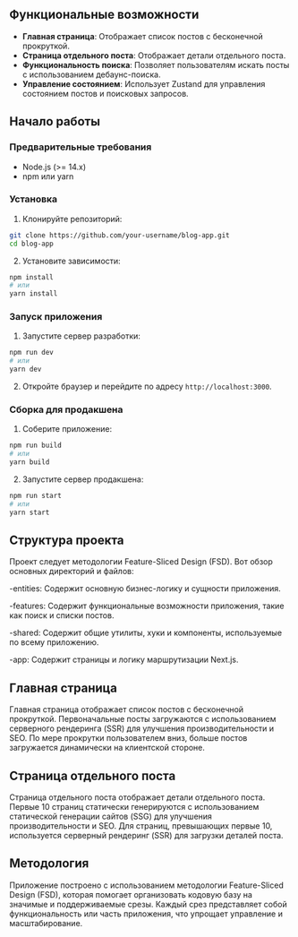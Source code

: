 ## Функциональные возможности

- **Главная страница**: Отображает список постов с бесконечной прокруткой.
- **Страница отдельного поста**: Отображает детали отдельного поста.
- **Функциональность поиска**: Позволяет пользователям искать посты с использованием дебаунс-поиска.
- **Управление состоянием**: Использует Zustand для управления состоянием постов и поисковых запросов.

## Начало работы

### Предварительные требования

- Node.js (>= 14.x)
- npm или yarn

### Установка

1. Клонируйте репозиторий:

```bash
git clone https://github.com/your-username/blog-app.git
cd blog-app
```

2. Установите зависимости:

```bash
npm install
# или
yarn install
```

### Запуск приложения

1. Запустите сервер разработки:

```bash
npm run dev
# или
yarn dev
```

2. Откройте браузер и перейдите по адресу `http://localhost:3000`.

### Сборка для продакшена

1. Соберите приложение:

```bash
npm run build
# или
yarn build
```

2. Запустите сервер продакшена:

```bash
npm run start
# или
yarn start
```

## Структура проекта

Проект следует методологии Feature-Sliced Design (FSD). Вот обзор основных директорий и файлов:

-entities: Содержит основную бизнес-логику и сущности приложения.

-features: Содержит функциональные возможности приложения, такие как поиск и списки постов.

-shared: Содержит общие утилиты, хуки и компоненты, используемые по всему приложению.

-app: Содержит страницы и логику маршрутизации Next.js.

## Главная страница

Главная страница отображает список постов с бесконечной прокруткой. Первоначальные посты загружаются с использованием серверного рендеринга (SSR) для улучшения производительности и SEO. По мере прокрутки пользователем вниз, больше постов загружается динамически на клиентской стороне.

## Страница отдельного поста

Страница отдельного поста отображает детали отдельного поста. Первые 10 страниц статически генерируются с использованием статической генерации сайтов (SSG) для улучшения производительности и SEO. Для страниц, превышающих первые 10, используется серверный рендеринг (SSR) для загрузки деталей поста.

## Методология

Приложение построено с использованием методологии Feature-Sliced Design (FSD), которая помогает организовать кодовую базу на значимые и поддерживаемые срезы. Каждый срез представляет собой функциональность или часть приложения, что упрощает управление и масштабирование.
